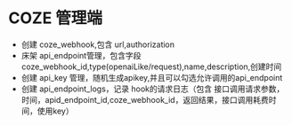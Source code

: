 # COZE 管理端

- 创建 coze_webhook,包含 url,authorization
- 床架 api_endpoint管理，包含字段 coze_webhook_id,type(openaiLike/request),name,description,创建时间
- 创建 api_key 管理，随机生成apikey,并且可以勾选允许调用的api_endpoint
- 创建 api_endpoint_logs，记录 hook的请求日志（包含 接口调用请求参数，时间，apid_endpoint_id,coze_webhook_id，返回结果，接口调用耗费时间，使用key）
